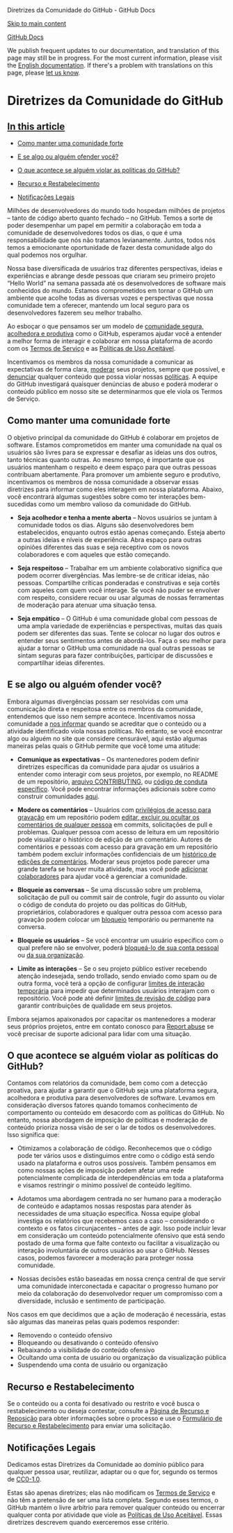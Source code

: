 Diretrizes da Comunidade do GitHub - GitHub Docs

[Skip to main content](#main-content)

[](/pt)[GitHub Docs](/pt)

We publish frequent updates to our documentation, and translation of this page may still be in progress. For the most current information, please visit the [English documentation](/en). If there's a problem with translations on this page, please [let us know](https://github.com/contact?form[subject]=translation%20issue%20on%20docs.github.com&form[comments]=).

Diretrizes da Comunidade do GitHub
==========

[In this article](/site-policy/github-terms/github-community-guidelines#in-this-article)
----------

* [Como manter uma comunidade forte](#como-manter-uma-comunidade-forte)

* [E se algo ou alguém ofender você?](#e-se-algo-ou-alguém-ofender-você)

* [O que acontece se alguém violar as políticas do GitHub?](#o-que-acontece-se-alguém-violar-as-políticas-do-github)

* [Recurso e Restabelecimento](#recurso-e-restabelecimento)

* [Notificações Legais](#notificações-legais)

Milhões de desenvolvedores do mundo todo hospedam milhões de projetos – tanto de código aberto quanto fechado – no GitHub. Temos a sorte de poder desempenhar um papel em permitir a colaboração em toda a comunidade de desenvolvedores todos os dias, o que é uma responsabilidade que nós não tratamos levianamente. Juntos, todos nós temos a emocionante oportunidade de fazer desta comunidade algo do qual podemos nos orgulhar.

Nossa base diversificada de usuários traz diferentes perspectivas, ideias e experiências e abrange desde pessoas que criaram seu primeiro projeto “Hello World” na semana passada até os desenvolvedores de software mais conhecidos do mundo. Estamos comprometidos em tornar o GitHub um ambiente que acolhe todas as diversas vozes e perspectivas que nossa comunidade tem a oferecer, mantendo um local seguro para os desenvolvedores fazerem seu melhor trabalho.

Ao esboçar o que pensamos ser um modelo de [comunidade segura, acolhedora e produtiva](https://opensource.guide/building-community/) como o GitHub, esperamos ajudar você a entender a melhor forma de interagir e colaborar em nossa plataforma de acordo com os [Termos de Serviço](/pt/github/site-policy/github-terms-of-service) e as [Políticas de Uso Aceitável](/pt/github/site-policy/github-acceptable-use-policies).

Incentivamos os membros da nossa comunidade a comunicar as expectativas de forma clara, [moderar](#what-if-something-or-someone-offends-you) seus projetos, sempre que possível, e [denunciar](https://github.com/contact/report-abuse) qualquer conteúdo que possa violar nossas [políticas](/pt/github/site-policy/github-terms-of-service). A equipe do GitHub investigará quaisquer denúncias de abuso e poderá moderar o conteúdo público em nosso site se determinarmos que ele viola os Termos de Serviço.

[](#como-manter-uma-comunidade-forte)[]()Como manter uma comunidade forte
----------

O objetivo principal da comunidade do GitHub é colaborar em projetos de software. Estamos comprometidos em manter uma comunidade na qual os usuários são livres para se expressar e desafiar as ideias uns dos outros, tanto técnicas quanto outras. Ao mesmo tempo, é importante que os usuários mantenham o respeito e deem espaço para que outras pessoas contribuam abertamente. Para promover um ambiente seguro e produtivo, incentivamos os membros de nossa comunidade a observar essas diretrizes para informar como eles interagem em nossa plataforma. Abaixo, você encontrará algumas sugestões sobre como ter interações bem-sucedidas como um membro valioso da comunidade do GitHub.

* **Seja acolhedor e tenha a mente aberta** – Novos usuários se juntam à comunidade todos os dias. Alguns são desenvolvedores bem estabelecidos, enquanto outros estão apenas começando. Esteja aberto a outras ideias e níveis de experiência. Abra espaço para outras opiniões diferentes das suas e seja receptivo com os novos colaboradores e com aqueles que estão começando.

* **Seja respeitoso** – Trabalhar em um ambiente colaborativo significa que podem ocorrer divergências. Mas lembre-se de criticar ideias, não pessoas. Compartilhe críticas ponderadas e construtivas e seja cortês com aqueles com quem você interage. Se você não puder se envolver com respeito, considere recuar ou usar algumas de nossas ferramentas de moderação para atenuar uma situação tensa.

* **Seja empático** – O GitHub é uma comunidade global com pessoas de uma ampla variedade de experiências e perspectivas, muitas das quais podem ser diferentes das suas. Tente se colocar no lugar dos outros e entender seus sentimentos antes de abordá-los. Faça o seu melhor para ajudar a tornar o GitHub uma comunidade na qual outras pessoas se sintam seguras para fazer contribuições, participar de discussões e compartilhar ideias diferentes.

[](#e-se-algo-ou-alguém-ofender-você)[]()E se algo ou alguém ofender você?
----------

Embora algumas divergências possam ser resolvidas com uma comunicação direta e respeitosa entre os membros da comunidade, entendemos que isso nem sempre acontece. Incentivamos nossa comunidade a [nos informar](https://support.github.com/contact/report-abuse?category=report-abuse&report=other&report_type=unspecified) quando se acreditar que o conteúdo ou a atividade identificado viola nossas políticas. No entanto, se você encontrar algo ou alguém no site que considere censurável, aqui estão algumas maneiras pelas quais o GitHub permite que você tome uma atitude:

* **Comunique as expectativas** – Os mantenedores podem definir diretrizes específicas da comunidade para ajudar os usuários a entender como interagir com seus projetos, por exemplo, no README de um repositório, [arquivo CONTRIBUTING](/pt/articles/setting-guidelines-for-repository-contributors), ou [código de conduta específico](/pt/articles/adding-a-code-of-conduct-to-your-project). Você pode encontrar informações adicionais sobre como construir comunidades [aqui](/pt/communities).

* **Modere os comentários** – Usuários com [privilégios de acesso para gravação](/pt/articles/repository-permission-levels-for-an-organization) em um repositório podem [editar, excluir ou ocultar os comentários de qualquer pessoa](/pt/communities/moderating-comments-and-conversations/managing-disruptive-comments) em commits, solicitações de pull e problemas. Qualquer pessoa com acesso de leitura em um repositório pode visualizar o histórico de edição de um comentário. Autores de comentários e pessoas com acesso para gravação em um repositório também podem excluir informações confidenciais de um [histórico de edições de comentários](/pt/communities/moderating-comments-and-conversations/tracking-changes-in-a-comment). Moderar seus projetos pode parecer uma grande tarefa se houver muita atividade, mas você pode [adicionar colaboradores](/pt/account-and-profile/setting-up-and-managing-your-github-user-account/managing-user-account-settings/permission-levels-for-a-user-account-repository#collaborator-access-for-a-repository-owned-by-a-personal-account) para ajudar você a gerenciar a comunidade.

* **Bloqueie as conversas** – Se uma discussão sobre um problema, solicitação de pull ou commit sair de controle, fugir do assunto ou violar o código de conduta do projeto ou das políticas do GitHub, proprietários, colaboradores e qualquer outra pessoa com acesso para gravação podem colocar um [bloqueio](/pt/articles/locking-conversations) temporário ou permanente na conversa.

* **Bloqueie os usuários** – Se você encontrar um usuário específico com o qual prefere não se envolver, poderá [bloqueá-lo de sua conta pessoal](/pt/articles/blocking-a-user-from-your-personal-account) ou [da sua organização](/pt/articles/blocking-a-user-from-your-organization).

* **Limite as interações** – Se o seu projeto público estiver recebendo atenção indesejada, sendo trollado, sendo enviado como spam ou de outra forma, você terá a opção de configurar [limites de interação temporária](/pt/communities/moderating-comments-and-conversations/limiting-interactions-in-your-repository) para impedir que determinados usuários interajam com o repositório. Você pode até definir [limites de revisão de código](https://github.blog/2021-11-01-github-keeps-getting-better-for-open-source-maintainers/#preventing-drive-by-pull-request-approvals-and-requested-changes) para garantir contribuições de qualidade em seus projetos.

Embora sejamos apaixonados por capacitar os mantenedores a moderar seus próprios projetos, entre em contato conosco para [Report abuse](https://github.com/contact/report-abuse) se você precisar de suporte adicional para lidar com uma situação.

[](#o-que-acontece-se-alguém-violar-as-políticas-do-github)[]()O que acontece se alguém violar as políticas do GitHub?
----------

Contamos com relatórios da comunidade, bem como com a detecção proativa, para ajudar a garantir que o GitHub seja uma plataforma segura, acolhedora e produtiva para desenvolvedores de software. Levamos em consideração diversos fatores quando tomamos conhecimento de comportamento ou conteúdo em desacordo com as políticas do GitHub. No entanto, nossa abordagem de imposição de políticas e moderação de conteúdo prioriza nossa visão de ser o lar de todos os desenvolvedores. Isso significa que:

* Otimizamos a colaboração de código. Reconhecemos que o código pode ter vários usos e distinguimos entre como o código está sendo usado na plataforma e outros usos possíveis. Também pensamos em como nossas ações de imposição podem afetar uma rede potencialmente complicada de interdependências em toda a plataforma e visamos restringir o mínimo possível de conteúdo legítimo.

* Adotamos uma abordagem centrada no ser humano para a moderação de conteúdo e adaptamos nossas respostas para atender às necessidades de uma situação específica. Nossa equipe global investiga os relatórios que recebemos caso a caso – considerando o contexto e os fatos circunjacentes – antes de agir. Isso pode incluir levar em consideração um conteúdo potencialmente ofensivo que está sendo postado de uma forma que falte contexto ou facilitar a visualização ou interação involuntária de outros usuários ao usar o GitHub. Nesses casos, podemos favorecer a moderação para proteger nossa comunidade.

* Nossas decisões estão baseadas em nossa crença central de que servir uma comunidade interconectada e capacitar o progresso humano por meio da colaboração do desenvolvedor requer um compromisso com a diversidade, inclusão e sentimento de participação.

Nos casos em que decidimos que a ação de moderação é necessária, estas são algumas das maneiras pelas quais podemos responder:

* Removendo o conteúdo ofensivo
* Bloqueando ou desativando o conteúdo ofensivo
* Rebaixando a visibilidade do conteúdo ofensivo
* Ocultando uma conta de usuário ou organização da visualização pública
* Suspendendo uma conta de usuário ou organização

[](#recurso-e-restabelecimento)[]()Recurso e Restabelecimento
----------

Se o conteúdo ou a conta foi desativado ou restrito e você busca o restabelecimento ou deseja contestar, consulte a [Página de Recurso e Reposição](/pt/site-policy/acceptable-use-policies/github-appeal-and-reinstatement) para obter informações sobre o processo e use o [Formulário de Recurso e Restabelecimento](https://support.github.com/contact/reinstatement) para enviar uma solicitação.

[](#notificações-legais)[]()Notificações Legais
----------

Dedicamos estas Diretrizes da Comunidade ao domínio público para qualquer pessoa usar, reutilizar, adaptar ou o que for, segundo os termos de [CC0-1.0](https://creativecommons.org/publicdomain/zero/1.0/).

Estas são apenas diretrizes; elas não modificam os [Termos de Serviço](/pt/articles/github-terms-of-service) e não têm a pretensão de ser uma lista completa. Segundo esses termos, o GitHub mantém o livre arbítrio para remover qualquer conteúdo ou encerrar qualquer conta por atividade que viole as [Políticas de Uso Aceitável](/pt/articles/github-acceptable-use-policies). Essas diretrizes descrevem quando exerceremos esse critério.

